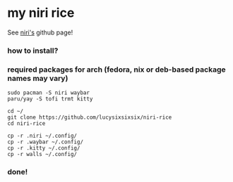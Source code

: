 # my niri rice
See [niri's](https://github.com/YaLTeR/niri) github page!


### how to install?

### required packages for arch (fedora, nix or deb-based package names may vary)
```
sudo pacman -S niri waybar
paru/yay -S tofi trmt kitty
```

```
cd ~/
git clone https://github.com/lucysixsixsix/niri-rice
cd niri-rice

cp -r .niri ~/.config/
cp -r .waybar ~/.config/
cp -r .kitty ~/.config/
cp -r walls ~/.config/
```
### done!
